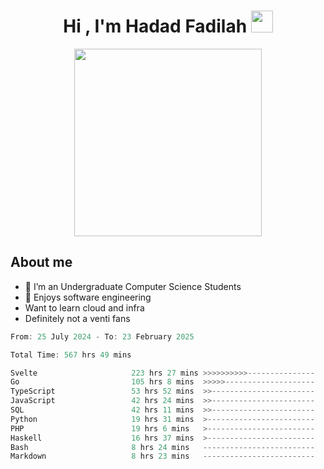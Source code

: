 <h1 align="center">Hi , I'm Hadad Fadilah <img src="https://media.giphy.com/media/hvRJCLFzcasrR4ia7z/giphy.gif" width="35"></h1>

<p align="center">
<img src="https://media.tenor.com/78dNivDemDAAAAAi/speech-bubble-venti.gif" width="300"/>    
</p>


##  About me
- 🔭 I’m an Undergraduate Computer Science Students
- 🌱 Enjoys software engineering
- Want to learn cloud and infra 
- Definitely not a venti fans

<!--START_SECTION:waka-->

```go
From: 25 July 2024 - To: 23 February 2025

Total Time: 567 hrs 49 mins

Svelte                     223 hrs 27 mins >>>>>>>>>>---------------   39.10 %
Go                         105 hrs 8 mins  >>>>>--------------------   18.40 %
TypeScript                 53 hrs 52 mins  >>-----------------------   09.43 %
JavaScript                 42 hrs 24 mins  >>-----------------------   07.42 %
SQL                        42 hrs 11 mins  >>-----------------------   07.38 %
Python                     19 hrs 31 mins  >------------------------   03.42 %
PHP                        19 hrs 6 mins   >------------------------   03.34 %
Haskell                    16 hrs 37 mins  >------------------------   02.91 %
Bash                       8 hrs 24 mins   -------------------------   01.47 %
Markdown                   8 hrs 23 mins   -------------------------   01.47 %
```

<!--END_SECTION:waka-->




<!--
**Fadil-Tao/Fadil-Tao** is a ✨ _special_ ✨ repository because its `README.md` (this file) appears on your GitHub profile.


